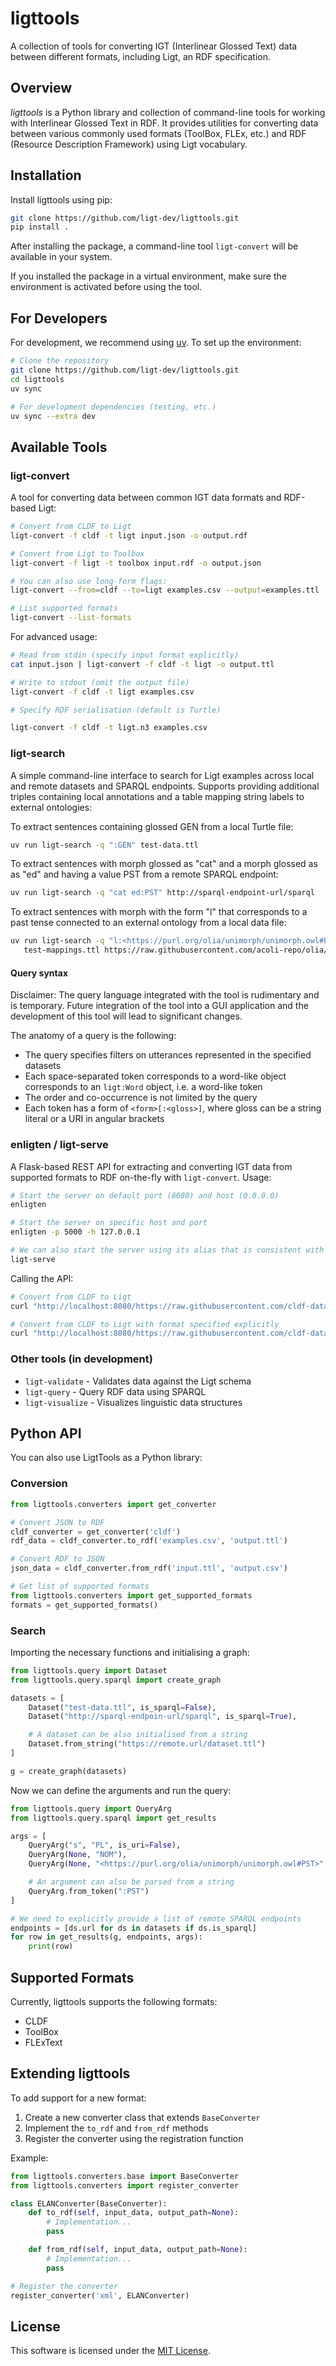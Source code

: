 # ligttools

A collection of tools for converting IGT (Interlinear Glossed Text) data between different formats, including Ligt, an RDF specification.

## Overview

_ligttools_ is a Python library and collection of command-line tools 
for working with Interlinear Glossed Text in RDF. 
It provides utilities for converting data between various commonly used formats (ToolBox, FLEx, etc.) 
and RDF (Resource Description Framework) using Ligt vocabulary.

## Installation

Install ligttools using pip:

```bash
git clone https://github.com/ligt-dev/ligttools.git
pip install .
```

After installing the package, a command-line tool `ligt-convert`
will be available in your system.

If you installed the package in a virtual environment,
make sure the environment is activated before using the tool.

## For Developers

For development, we recommend using [uv](https://docs.astral.sh/uv/).
To set up the environment:

```bash
# Clone the repository
git clone https://github.com/ligt-dev/ligttools.git
cd ligttools
uv sync

# For development dependencies (testing, etc.)
uv sync --extra dev
```


## Available Tools

### ligt-convert

A tool for converting data between common IGT data formats and RDF-based Ligt:

```bash
# Convert from CLDF to Ligt
ligt-convert -f cldf -t ligt input.json -o output.rdf

# Convert from Ligt to Toolbox 
ligt-convert -f ligt -t toolbox input.rdf -o output.json

# You can also use long-form flags:
ligt-convert --from=cldf --to=ligt examples.csv --output=examples.ttl

# List supported formats
ligt-convert --list-formats
```

For advanced usage:

```bash
# Read from stdin (specify input format explicitly)
cat input.json | ligt-convert -f cldf -t ligt -o output.ttl

# Write to stdout (omit the output file)
ligt-convert -f cldf -t ligt examples.csv

# Specify RDF serialisation (default is Turtle)

ligt-convert -f cldf -t ligt.n3 examples.csv
```

### ligt-search

A simple command-line interface to search for Ligt examples across
local and remote datasets and SPARQL endpoints.
Supports providing additional triples containing local annotations and a table
mapping string labels to external ontologies:

To extract sentences containing glossed GEN from a local Turtle file:
```bash
uv run ligt-search -q ":GEN" test-data.ttl
```

To extract sentences with morph glossed as "cat" and a morph glossed as as "ed" 
and having a value PST
from a remote SPARQL endpoint:
```bash
uv run ligt-search -q "cat ed:PST" http://sparql-endpoint-url/sparql
```

To extract sentences with morph with the form "l" that corresponds to a past tense 
connected to an external ontology from a local data file:
```bash
uv run ligt-search -q "l:<https://purl.org/olia/unimorph/unimorph.owl#PST>" test-data.ttl \
   test-mappings.ttl https://raw.githubusercontent.com/acoli-repo/olia/refs/heads/master/owl/experimental/unimorph/unimorph.owl
```

#### Query syntax

Disclaimer: The query language integrated with the tool is rudimentary and is temporary.
Future integration of the tool into a GUI application and the development of this tool
will lead to significant changes.

The anatomy of a query is the following:
* The query specifies filters on utterances represented in the specified datasets
* Each space-separated token corresponds to a word-like object corresponds to an `ligt:Word` object,
i.e. a word-like token
* The order and co-occurrence is not limited by the query
* Each token has a form of `<form>[:<gloss>]`,
where gloss can be a string literal or a URI in angular brackets

### enligten / ligt-serve

A Flask-based REST API for extracting and converting IGT data from supported formats to RDF 
on-the-fly with `ligt-convert`. Usage:

```bash
# Start the server on default port (8080) and host (0.0.0.0)
enligten

# Start the server on specific host and port
enligten -p 5000 -h 127.0.0.1

# We can also start the server using its alias that is consistent with the rest of the tools:
ligt-serve
```

Calling the API:
```bash
# Convert from CLDF to Ligt
curl "http://localhost:8080/https://raw.githubusercontent.com/cldf-datasets/apics/refs/heads/master/cldf/StructureDataset-metadata.json"

# Convert from CLDF to Ligt with format specified explicitly
curl "http://localhost:8080/https://raw.githubusercontent.com/cldf-datasets/apics/refs/heads/master/cldf/StructureDataset-metadata.json" -H "format: cldf"
```

### Other tools (in development)

- `ligt-validate` - Validates data against the Ligt schema
- `ligt-query` - Query RDF data using SPARQL
- `ligt-visualize` - Visualizes linguistic data structures

## Python API

You can also use LigtTools as a Python library:

### Conversion

```python
from ligttools.converters import get_converter

# Convert JSON to RDF
cldf_converter = get_converter('cldf')
rdf_data = cldf_converter.to_rdf('examples.csv', 'output.ttl')

# Convert RDF to JSON
json_data = cldf_converter.from_rdf('input.ttl', 'output.csv')

# Get list of supported formats
from ligttools.converters import get_supported_formats
formats = get_supported_formats()
```

### Search

Importing the necessary functions and initialising a graph:

```python
from ligttools.query import Dataset
from ligttools.query.sparql import create_graph

datasets = [
    Dataset("test-data.ttl", is_sparql=False),
    Dataset("http://sparql-endpoin-url/sparql", is_sparql=True),

    # A dataset can be also initialised from a string
    Dataset.from_string("https://remote.url/dataset.ttl")
]

g = create_graph(datasets)
```

Now we can define the arguments and run the query:

```python
from ligttools.query import QueryArg
from ligttools.query.sparql import get_results

args = [
    QueryArg("s", "PL", is_uri=False),
    QueryArg(None, "NOM"),
    QueryArg(None, "<https://purl.org/olia/unimorph/unimorph.owl#PST>", is_uri=True),

    # An argument can also be parsed from a string
    QueryArg.from_token(":PST")
]

# We need to explicitly provide a list of remote SPARQL endpoints
endpoints = [ds.url for ds in datasets if ds.is_sparql]
for row in get_results(g, endpoints, args):
    print(row)
```

## Supported Formats

Currently, ligttools supports the following formats:

- CLDF
- ToolBox
- FLExText

## Extending ligttools

To add support for a new format:

1. Create a new converter class that extends `BaseConverter`
2. Implement the `to_rdf` and `from_rdf` methods
3. Register the converter using the registration function

Example:

```python
from ligttools.converters.base import BaseConverter
from ligttools.converters import register_converter

class ELANConverter(BaseConverter):
    def to_rdf(self, input_data, output_path=None):
        # Implementation...
        pass

    def from_rdf(self, input_data, output_path=None):
        # Implementation...
        pass

# Register the converter
register_converter('xml', ELANConverter)
```

## License

This software is licensed under the [MIT License](LICENSE).